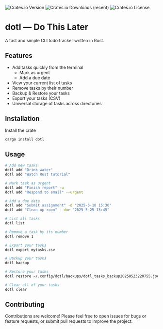 ![Crates.io Version](https://img.shields.io/crates/v/dotl?style=for-the-badge&labelColor=%23000000)
![Crates.io Downloads (recent)](https://img.shields.io/crates/dr/dotl?style=for-the-badge&labelColor=%23000000)
![Crates.io License](https://img.shields.io/crates/l/dotl?style=for-the-badge&labelColor=%23000000)

# dotl — Do This Later

A fast and simple CLI todo tracker written in Rust.

## Features

* Add tasks quickly from the terminal
  * Mark as urgent
  * Add a due date
* View your current list of tasks
* Remove tasks by their number
* Backup & Restore your tasks
* Export your tasks (CSV)
* Universal storage of tasks across directories

## Installation

Install the crate

```bash
cargo install dotl
```

## Usage

```bash
# Add new tasks
dotl add "Drink water"
dotl add "Watch Rust tutorial"

# Mark task as urgent
dotl add "Finish report" -u
dotl add "Respond to email" --urgent

# Add a due date
dotl add "Submit assignment" -d "2025-5-18 15:30"
dotl add "Clean up room" --due "2025-5-25 13:45"

# List all tasks
dotl list

# Remove a task by its number
dotl remove 1

# Export your tasks
dotl export mytasks.csv

# Backup your tasks
dotl backup

# Restore your tasks
dotl restore ~/.config/dotl/backups/dotl_tasks_backup20250523220755.json

# Clear all of your tasks
dotl clear
```

## Contributing

Contributions are welcome! Please feel free to open issues for bugs or feature requests,
or submit pull requests to improve the project.
